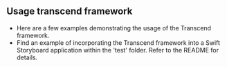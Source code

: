 ## Usage transcend framework

- Here are a few examples demonstrating the usage of the Transcend framework.
- Find an example of incorporating the Transcend framework into a Swift Storyboard application within the 'test' folder. Refer to the README for details.
